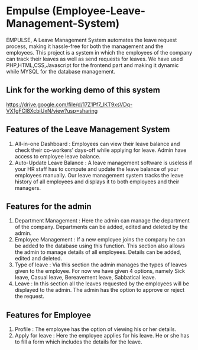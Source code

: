 # Empulse (Employee-Leave-Management-System)
EMPULSE, A Leave Management System automates the leave request process, making it hassle-free for both the management and the employees. This project is a system in which the employees of the company can track their leaves as well as send requests for leaves. We have used PHP,HTML,CSS,Javascript for the frontend part and making it dynamic  while MYSQL for the database management. 
## Link for the working demo of this system
https://drive.google.com/file/d/17Z1Pf7_IKT9xsVDq-VX1gFCI8XcbiUxN/view?usp=sharing
## Features of the Leave Management System
1. All-in-one Dashboard : 
Employees can view their leave balance and check their co-workers’ days-off while applying for leave. Admin have access to employee leave balance. 
2. Auto-Update Leave Balance : 
A leave management software is useless if your HR staff has to compute and update the leave balance of your employees manually. Our leave management system tracks the leave history of all employees and displays it to both employees and their managers.
## Features for the admin 
1. Department Management : 
Here the admin can manage the department of the company. Departments can be added, edited and deleted by the admin. 
2. Employee Management : 
If a new employee joins the company he can be added to the database using this function. This section also allows the admin to manage details of all employees. Details can be added, edited and deleted.
3. Type of leave : Via this section the admin manages the types of leaves given to the employee. For now we have given 4 options, namely Sick leave, Casual leave, Bereavement leave, Sabbatical leave. 
4. Leave : In this section all the leaves requested by the employees will be displayed to the admin. The admin has the option to approve or reject the request.    
## Features for Employee
1. Profile : 
The employee has the option of viewing his or her details.
2. Apply for leave : 
Here the employee applies for his leave. He or she has to fill a form which includes the details for the leave.

